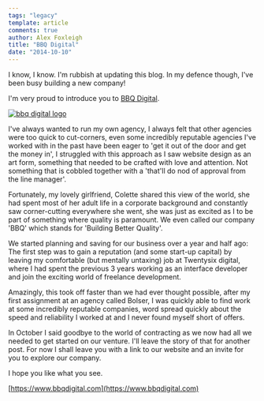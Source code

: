 ```yaml
---
tags: "legacy"
template: article 
comments: true 
author: Alex Foxleigh
title: "BBQ Digital"
date: "2014-10-10"
---
```


I know, I know. I'm rubbish at updating this blog. In my defence though, I've been busy building a new company!

I'm very proud to introduce you to [BBQ Digital](https://www.bbqdigital.com).

[![bbq digital logo](http://foxleigh.me/wp-content/uploads/2014/10/bbq-logo.png)](http://foxleigh.me/wp-content/uploads/2014/10/bbq-logo.png)

I've always wanted to run my own agency, I always felt that other agencies were too quick to cut-corners, even some incredibly reputable agencies I've worked with in the past have been eager to 'get it out of the door and get the money in', I struggled with this approach as I saw website design as an art form, something that needed to be crafted with love and attention. Not something that is cobbled together with a 'that'll do nod of approval from the line manager'.

Fortunately, my lovely girlfriend, Colette shared this view of the world, she had spent most of her adult life in a corporate background and constantly saw corner-cutting everywhere she went, she was just as excited as I to be part of something where quality is paramount. We even called our company 'BBQ' which stands for 'Building Better Quality'.

We started planning and saving for our business over a year and half ago: The first step was to gain a reputation (and some start-up capital) by leaving my comfortable (but mentally untaxing) job at Twentysix digital, where I had spent the previous 3 years working as an interface developer and join the exciting world of freelance development.

Amazingly, this took off faster than we had ever thought possible, after my first assignment at an agency called Bolser, I was quickly able to find work at some incredibly reputable companies, word spread quickly about the speed and reliability I worked at and I never found myself short of offers.

In October I said goodbye to the world of contracting as we now had all we needed to get started on our venture. I'll leave the story of that for another post. For now I shall leave you with a link to our website and an invite for you to explore our company.

I hope you like what you see.

[https://www.bbqdigital.com](https://www.bbqdigital.com)

